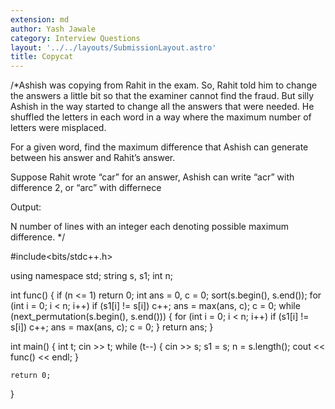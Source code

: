 ```yaml
---
extension: md
author: Yash Jawale
category: Interview Questions
layout: '../../layouts/SubmissionLayout.astro'
title: Copycat
---
```

/*Ashish was copying from Rahit in the exam. So, Rahit told him to change the answers a little bit so that the examiner cannot find the fraud. But silly Ashish in the way started to change all the answers that were needed. He shuffled the letters in each word in a way where the maximum number of letters were misplaced.

For a given word, find the maximum difference that Ashish can generate between his answer and Rahit’s answer.

Suppose Rahit wrote “car” for an answer, Ashish can write “acr” with difference 2, or “arc” with differnece 

Output:

N number of lines with an integer each denoting possible maximum difference.
*/

#include<bits/stdc++.h>

using namespace std;
string s, s1;
int n;

int func() {
    if (n <= 1) return 0;
    int ans = 0, c = 0;
    sort(s.begin(), s.end());
    for (int i = 0; i < n; i++)
        if (s1[i] != s[i]) c++;
    ans = max(ans, c);
    c = 0;
    while (next_permutation(s.begin(), s.end())) {
        for (int i = 0; i < n; i++)
            if (s1[i] != s[i]) c++;
        ans = max(ans, c);
        c = 0;
    }
    return ans;
}

int main() {
    int t;
    cin >> t;
    while (t--) {
        cin >> s;
        s1 = s;
        n = s.length();
        cout << func() << endl;
    }

    return 0;
}
